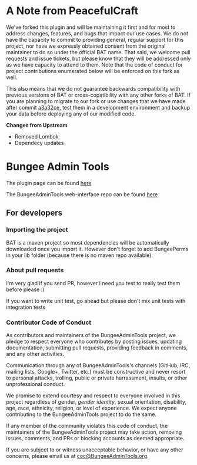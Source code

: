 # A Note from PeacefulCraft
We've forked this plugin and will be maintaining it first and for most to address changes, features, and bugs that impact our use cases. We do not have the capacity to commit to providing general, regular support for this project, nor have we expressly obtained consent from the original maintainer to do so under the official BAT name. That said, we welcome pull requests and issue tickets, but please know that they will be addressed only as we have capacity to attend to them. Note that the code of conduct for project contributions enumerated below will be enforced on this fork as well.

This also means that we do not guarantee backwards compatibility with previous versions of BAT or cross-copatibility with any other forks of BAT. If you are planning to migrate to our fork or use changes that we have made after commit [a3a32ce](https://github.com/peacefulcraft-network/BungeeAdminTools/commit/a3a32ce81fc291eddbf021a19aeae134a64ec9db), test them in a development environment and backup your data before deploying any of our modified code.

**Changes from Upstream**
- Removed Lombok
- Dependecy updates



# Bungee Admin Tools
The plugin page can be found [here](http://www.spigotmc.org/resources/bungee-admin-tools.444/)

The BungeeAdminTools web-interface repo can be found [here](https://github.com/alphartdev/BAT-WebInterface/)

## For developers

### Importing the project
BAT is a maven project so most dependencies will be automatically downloaded once you import it. However don't forget to add BungeePerms in your lib folder (because there is no maven repo available).

### About pull requests
I'm very glad if you send PR, however I need you test to really test them before please :)

If you want to write unit test, go ahead but please don't mix unit tests with integration tests

### Contributor Code of Conduct

As contributors and maintainers of the BungeeAdminTools project, we pledge to respect everyone who contributes by posting issues, updating documentation, submitting pull requests, providing feedback in comments, and any other activities.

Communication through any of BungeeAdminTools's channels (GitHub, IRC, mailing lists, Google+, Twitter, etc.) must be constructive and never resort to personal attacks, trolling, public or private harrassment, insults, or other unprofessional conduct.

We promise to extend courtesy and respect to everyone involved in this project regardless of gender, *gender identity*, sexual orientation, disability, age, race, ethnicity, religion, or level of experience. We expect anyone contributing to the BungeeAdminTools project to do the same.

If any member of the community violates this code of conduct, the maintainers of the BungeeAdminTools project may take action, removing issues, comments, and PRs or blocking accounts as deemed appropriate.

If you are subject to or witness unacceptable behavior, or have any other concerns, please email us at [coc@BungeeAdminTools.org](mailto:coc@BungeeAdminTools.org).